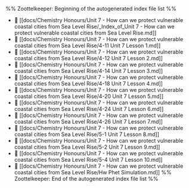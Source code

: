 %% Zoottelkeeper: Beginning of the autogenerated index file list  %%
- 📄 [[docs/Chemistry Honours/Unit 7 - How can we protect vulnerable coastal cities from Sea Level Rise/_Index_of_Unit 7 - How can we protect vulnerable coastal cities from Sea Level Rise.md]]
- 📄 [[docs/Chemistry Honours/Unit 7 - How can we protect vulnerable coastal cities from Sea Level Rise/4-11 Unit 7 Lesson 1.md]]
- 📄 [[docs/Chemistry Honours/Unit 7 - How can we protect vulnerable coastal cities from Sea Level Rise/4-12 Unit 7 Lesson 2.md]]
- 📄 [[docs/Chemistry Honours/Unit 7 - How can we protect vulnerable coastal cities from Sea Level Rise/4-14 Unit 7 Lesson 3.md]]
- 📄 [[docs/Chemistry Honours/Unit 7 - How can we protect vulnerable coastal cities from Sea Level Rise/4-18 Unit 7 Lesson 4.md]]
- 📄 [[docs/Chemistry Honours/Unit 7 - How can we protect vulnerable coastal cities from Sea Level Rise/4-20 Unit 7 Lesson 5.md]]
- 📄 [[docs/Chemistry Honours/Unit 7 - How can we protect vulnerable coastal cities from Sea Level Rise/4-24 Unit 7 Lesson 6.md]]
- 📄 [[docs/Chemistry Honours/Unit 7 - How can we protect vulnerable coastal cities from Sea Level Rise/4-26 Unit 7 Lesson 7.md]]
- 📄 [[docs/Chemistry Honours/Unit 7 - How can we protect vulnerable coastal cities from Sea Level Rise/5-1 Unit 7 Lesson 8.md]]
- 📄 [[docs/Chemistry Honours/Unit 7 - How can we protect vulnerable coastal cities from Sea Level Rise/5-2 Unit 7 Lesson 9.md]]
- 📄 [[docs/Chemistry Honours/Unit 7 - How can we protect vulnerable coastal cities from Sea Level Rise/5-4 Unit 7 Lesson 10.md]]
- 📄 [[docs/Chemistry Honours/Unit 7 - How can we protect vulnerable coastal cities from Sea Level Rise/Hw Phet Simulation.md]]
%% Zoottelkeeper: End of the autogenerated index file list  %%
